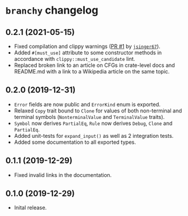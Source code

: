 # `branchy` changelog

## 0.2.1 (2021-05-15)
* Fixed compilation and clippy warnings ([PR #1](https://github.com/terrapass/rs-branchy/pull/1) by [`jsinger67`](https://github.com/jsinger67)).
* Added `#[must_use]` attribute to some constructor methods in accordance with `clippy::must_use_candidate` lint.
* Replaced broken link to an article on CFGs in crate-level docs and README.md with a link to a Wikipedia article on the same topic.

## 0.2.0 (2019-12-31)
* `Error` fields are now public and `ErrorKind` enum is exported.
* Relaxed `Copy` trait bound to `Clone` for values of both non-terminal and terminal symbols (`NonterminalValue` and `TerminalValue` traits).
* `Symbol` now derives `PartialEq`, `Rule` now derives `Debug`, `Clone` and `PartialEq`.
* Added unit-tests for `expand_input()` as well as 2 integration tests.
* Added some documentation to all exported types.

## 0.1.1 (2019-12-29)
* Fixed invalid links in the documentation.

## 0.1.0 (2019-12-29)
* Inital release.
